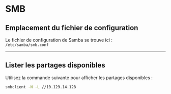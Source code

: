 # SMB

## Emplacement du fichier de configuration
Le fichier de configuration de Samba se trouve ici :  
`/etc/samba/smb.conf`

---

## Lister les partages disponibles

Utilisez la commande suivante pour afficher les partages disponibles :  

```bash
smbclient -N -L //10.129.14.128
